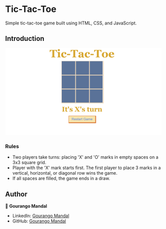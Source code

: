 # Tic-Tac-Toe

Simple tic-tac-toe game built using HTML, CSS, and JavaScript. 

## Introduction

<p align="center">
    <img alt="Screenshot" src="https://github.com/gourango-cse/Tic-Tac-Toe/blob/main/Tic-Tac-Toe.png">
</p>


### Rules

- Two players take turns: placing 'X' and 'O' marks in empty spaces on a 3x3 square grid.
- Player with the 'X' mark starts first. The first player to place 3 marks in a vertical, horizontal, or diagonal row wins the game.
- If all spaces are filled, the game ends in a draw.



## Author

👤 **Gourango Mandal**

* LinkedIn: [Gourango Mandal](https://www.linkedin.com/in/gourango-cse/)
* GitHub: [Gourango Mandal](https://github.com/gourango-cse)
